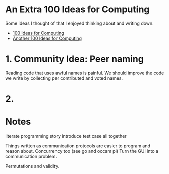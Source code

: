 # An Extra 100 Ideas for Computing

Some ideas I thought of that I enjoyed thinking about and writing down.

* [100 Ideas for Computing](https://github.com/samsquire/ideas)
* [Another 100 Ideas for Computing](https://github.com/samsquire/ideas2)

# 1. Community Idea: Peer naming

Reading code that uses awful names is painful. We should improve the code we write by collecting per contributed and voted names.

# 2. 

# Notes

literate programming story introduce test case all together

Things written as communication protocols are easier to program and reason about. Concurrency too (see go and occam pi)
Turn the GUI into a communication problem.

Permutations and validity.
